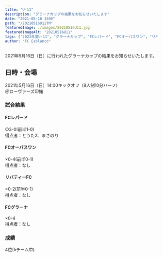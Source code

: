 ```yaml
---
title: "U-11"
description: "グラーナカップの結果をお知らせいたします"
date: "2021-05-16 1400"
path: "/20210516U12TM"
featuredImage: ./images/20210516U11.jpg
featuredImageAlt: "20210516U11"
tags: ["2021年度U-11", "グラーナカップ", "FCレパード", "FCオーパスワン", "リバティーFC", "FCグラーナ" ]
author: "FC Esblanco"
---
```


2021年5月16日（日）に行われたグラーナカップの結果をお知らせいたします。

## 日時・会場

2021年5月16日（日）14:00キックオフ（8人制10分ハーフ）  
＠ローヴァーズ印旛

### 試合結果

#### FCレパード

○3-0(前半1-0)  
得点者：とうた2、まさのり

#### FCオーパスワン

×0-4(前半0-1)  
得点者：なし

#### リバティーFC

×0-2(前半0-1)    
得点者：なし

#### FCグラーナ
×0-4    
得点者：なし

### 成績

4位(5チーム中)


